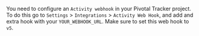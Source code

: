 You need to configure an `Activity webhook` in your Pivotal Tracker project. To do this go to `Settings` > `Integrations` > `Activity Web Hook`, and add and extra hook with your `YOUR_WEBHOOK_URL`. Make sure to set this web hook to `v5`.